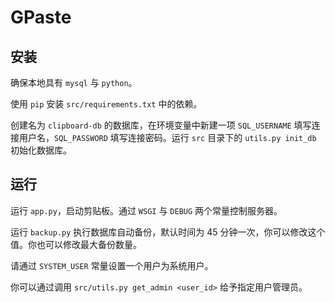 # GPaste

## 安装

确保本地具有 `mysql` 与 `python`。

使用 `pip` 安装 `src/requirements.txt` 中的依赖。

创建名为 `clipboard-db` 的数据库，在环境变量中新建一项 `SQL_USERNAME` 填写连接用户名，`SQL_PASSWORD` 填写连接密码。运行 `src` 目录下的 `utils.py init_db` 初始化数据库。

## 运行

运行 `app.py`，启动剪贴板。通过 `WSGI` 与 `DEBUG` 两个常量控制服务器。

运行 `backup.py` 执行数据库自动备份，默认时间为 45 分钟一次，你可以修改这个值。你也可以修改最大备份数量。

请通过 `SYSTEM_USER` 常量设置一个用户为系统用户。

你可以通过调用 `src/utils.py get_admin <user_id>` 给予指定用户管理员。
